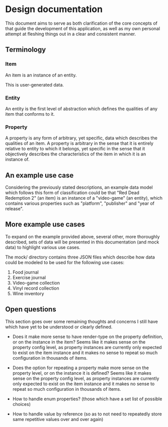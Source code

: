# Design documentation

This document aims to serve as both clarification of the core concepts of that guide the development of this application, as well as my own personal attempt at fleshing things out in a clear and consistent manner.

## Terminology

### Item

An item is an instance of an entity.

This is user-generated data.

### Entity

An entity is the first level of abstraction which defines the qualities of any item that conforms to it.

### Property

A property is any form of arbitrary, yet specific, data which describes the qualities of an item. A property is arbitrary in the sense that it is entirely relative to entity to which it belongs, yet specific in the sense that it objectively describes the characteristics of the item in which it is an instance of.

## An example use case

Considering the previously stated descriptions, an example data model which follows this form of classification could be that "Red Dead Redemption 2" (an item) is an instance of a "video-game" (an entity), which contains various properties such as "platform", "publisher" and "year of release".

## More example use cases

To expand on the example provided above, several other, more thoroughly described, sets of data will be presented in this documentation (and mock data) to highlight various use cases.

The mock/ directory contains three JSON files which describe how data could be modeled to be used for the following use cases:

1. Food journal
2. Exercise journal
3. Video-game collection
4. Vinyl record collection
5. Wine inventory

## Open questions

This section goes over some remaining thoughts and concerns I still have which have yet to be understood or clearly defined.

- Does it make more sense to have render-type on the property definition, or on the instance in the item?
  Seems like it makes sense on the property config level, as property instances are currently only expected to exist on the item instance and it makes no sense to repeat so much configuration in thousands of items.

- Does the option for repeating a property make more sense on the property level, or on the instance it is defined?
  Seems like it makes sense on the property config level, as property instances are currently only expected to exist on the item instance and it makes no sense to repeat so much configuration in thousands of items.

- How to handle enum properties? (those which have a set list of possible choices)

- How to handle value by reference (so as to not need to repeatedly store same repetitive values over and over again)
